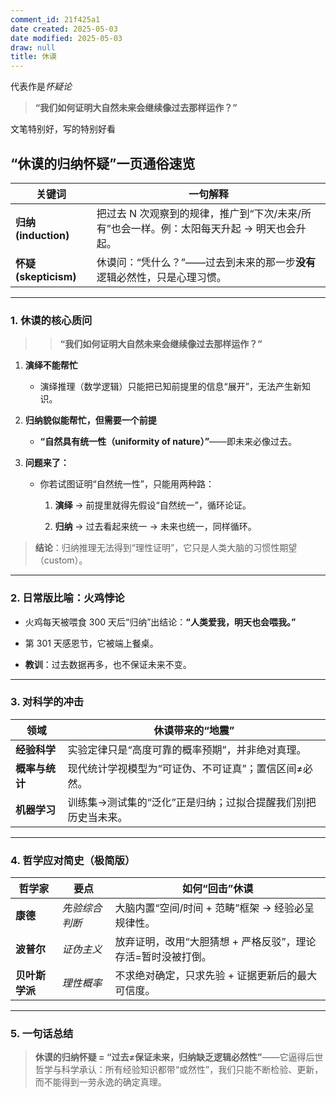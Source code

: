 ```yaml
---
comment_id: 21f425a1
date created: 2025-05-03
date modified: 2025-05-03
draw: null
title: 休谟
---
```

代表作是*怀疑论*

>  **“我们如何证明大自然未来会继续像过去那样运作？”**

文笔特别好，写的特别好看

## “休谟的归纳怀疑”一页通俗速览

|关键词|一句解释|
|---|---|
|**归纳 (induction)**|把过去 N 次观察到的规律，推广到“下次/未来/所有”也会一样。例：太阳每天升起 → 明天也会升起。|
|**怀疑 (skepticism)**|休谟问：“凭什么？”——过去到未来的那一步**没有**逻辑必然性，只是心理习惯。|

---

### 1. 休谟的核心质问

> > **“我们如何证明大自然未来会继续像过去那样运作？”**

1. **演绎不能帮忙**
    
    - 演绎推理（数学逻辑）只能把已知前提里的信息“展开”，无法产生新知识。
        
2. **归纳貌似能帮忙，但需要一个前提**
    
    - **“自然具有统一性（uniformity of nature）”**——即未来必像过去。
        
3. **问题来了：**
    
    - 你若试图证明“自然统一性”，只能用两种路：
        
        1. **演绎** → 前提里就得先假设“自然统一”，循环论证。
            
        2. **归纳** → 过去看起来统一 → 未来也统一，同样循环。
            

> **结论**：归纳推理无法得到“理性证明”，它只是人类大脑的习惯性期望（custom）。

---

### 2. 日常版比喻：火鸡悖论

- 火鸡每天被喂食 300 天后“归纳”出结论：**“人类爱我，明天也会喂我。”**
    
- 第 301 天感恩节，它被端上餐桌。
    
- **教训**：过去数据再多，也不保证未来不变。
    

---

### 3. 对科学的冲击

|领域|休谟带来的“地震”|
|---|---|
|**经验科学**|实验定律只是“高度可靠的概率预期”，并非绝对真理。|
|**概率与统计**|现代统计学视模型为“可证伪、不可证真”；置信区间≠必然。|
|**机器学习**|训练集→测试集的“泛化”正是归纳；过拟合提醒我们别把历史当未来。|

---

### 4. 哲学应对简史（极简版）

|哲学家|要点|如何“回击”休谟|
|---|---|---|
|**康德**|_先验综合判断_|大脑内置“空间/时间 + 范畴”框架 → 经验必呈规律性。|
|**波普尔**|_证伪主义_|放弃证明，改用“大胆猜想 + 严格反驳”，理论存活=暂时没被打倒。|
|**贝叶斯学派**|_理性概率_|不求绝对确定，只求先验 + 证据更新后的最大可信度。|

---

### 5. 一句话总结

> **休谟的归纳怀疑 = “过去≠保证未来，归纳缺乏逻辑必然性”**——它逼得后世哲学与科学承认：所有经验知识都带“或然性”，我们只能不断检验、更新，而不能得到一劳永逸的确定真理。
